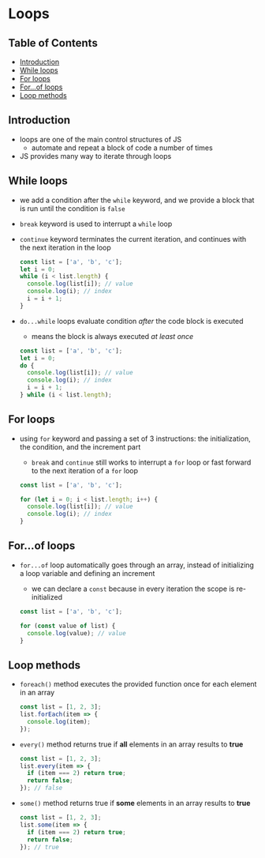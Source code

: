 # Loops

## Table of Contents <!-- omit in toc -->

- [Introduction](#introduction)
- [While loops](#while-loops)
- [For loops](#for-loops)
- [For...of loops](#forof-loops)
- [Loop methods](#loop-methods)


## Introduction

- loops are one of the main control structures of JS
  - automate and repeat a block of code a number of times
- JS provides many way to iterate through loops


## While loops

- we add a condition after the `while` keyword, and we provide a block that is run until the condition is `false`
- `break` keyword is used to interrupt a `while` loop
- `continue` keyword terminates the current iteration, and continues with the next iteration in the loop

  ```js
  const list = ['a', 'b', 'c'];
  let i = 0;
  while (i < list.length) {
    console.log(list[i]); // value
    console.log(i); // index
    i = i + 1;
  }
  ```

- `do...while` loops evaluate condition _after_ the code block is executed
  - means the block is always executed _at least once_

  ```js
  const list = ['a', 'b', 'c'];
  let i = 0;
  do {
    console.log(list[i]); // value
    console.log(i); // index
    i = i + 1;
  } while (i < list.length);
  ```


## For loops

- using `for` keyword and passing a set of 3 instructions: the initialization, the condition, and the increment part
  - `break` and `continue` still works to interrupt a `for` loop or fast forward to the next iteration of a `for` loop

  ```js
  const list = ['a', 'b', 'c'];

  for (let i = 0; i < list.length; i++) {
    console.log(list[i]); // value
    console.log(i); // index
  }
  ```


## For...of loops

- `for...of` loop automatically goes through an array, instead of initializing a loop variable and defining an increment
  - we can declare a `const` because in every iteration the scope is re-initialized

  ```js
  const list = ['a', 'b', 'c'];

  for (const value of list) {
    console.log(value); // value
  }
  ```


## Loop methods

- `foreach()` method executes the provided function once for each element in an array

  ```js
  const list = [1, 2, 3];
  list.forEach(item => {
    console.log(item);
  });
  ```

- `every()` method returns true if **all** elements in an array results to **true**

  ```js
  const list = [1, 2, 3];
  list.every(item => {
    if (item === 2) return true;
    return false;
  }); // false
  ```

- `some()` method returns true if **some** elements in an array results to **true**

  ```js
  const list = [1, 2, 3];
  list.some(item => {
    if (item === 2) return true;
    return false;
  }); // true
  ```

